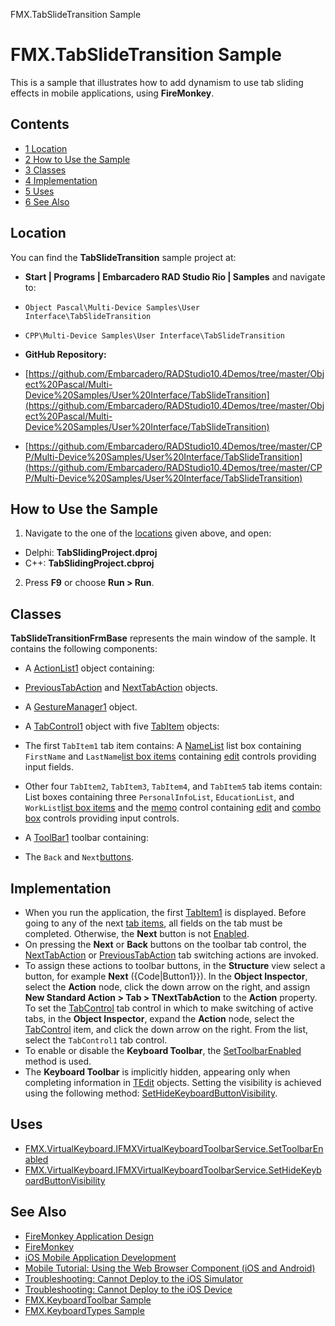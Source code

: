 FMX.TabSlideTransition Sample[]()
# FMX.TabSlideTransition Sample 


This is a sample that illustrates how to add dynamism to use tab sliding effects in mobile applications, using **FireMonkey**.
## Contents



* [1 Location](#Location)
* [2 How to Use the Sample](#How_to_Use_the_Sample)
* [3 Classes](#Classes)
* [4 Implementation](#Implementation)
* [5 Uses](#Uses)
* [6 See Also](#See_Also)


## Location 

You can find the **TabSlideTransition** sample project at:
* **Start | Programs | Embarcadero RAD Studio Rio | Samples** and navigate to:

* `Object Pascal\Multi-Device Samples\User Interface\TabSlideTransition`
* `CPP\Multi-Device Samples\User Interface\TabSlideTransition`

* **GitHub Repository:**

* [https://github.com/Embarcadero/RADStudio10.4Demos/tree/master/Object%20Pascal/Multi-Device%20Samples/User%20Interface/TabSlideTransition](https://github.com/Embarcadero/RADStudio10.4Demos/tree/master/Object%20Pascal/Multi-Device%20Samples/User%20Interface/TabSlideTransition)
* [https://github.com/Embarcadero/RADStudio10.4Demos/tree/master/CPP/Multi-Device%20Samples/User%20Interface/TabSlideTransition](https://github.com/Embarcadero/RADStudio10.4Demos/tree/master/CPP/Multi-Device%20Samples/User%20Interface/TabSlideTransition)

## How to Use the Sample 


1.  Navigate to the one of the [locations](#Location) given above, and open:

*  Delphi: **TabSlidingProject.dproj**
*  C++: **TabSlidingProject.cbproj**

2.  Press **F9** or choose **Run > Run**.

## Classes 

**TabSlideTransitionFrmBase** represents the main window of the sample. It contains the following components:
*  A [ActionList1](http://docwiki.embarcadero.com/Libraries/en/FMX.ActnList.TActionList) object containing:

* [PreviousTabAction](http://docwiki.embarcadero.com/Libraries/en/FMX.TabControl.TPreviousTabAction) and [NextTabAction](http://docwiki.embarcadero.com/Libraries/en/FMX.TabControl.TNextTabAction) objects.

*  A [GestureManager1](http://docwiki.embarcadero.com/Libraries/en/FMX.Gestures.TGestureManager) object.
*  A [TabControl1](http://docwiki.embarcadero.com/Libraries/en/FMX.TabControl.TTabControl) object with five [TabItem](http://docwiki.embarcadero.com/Libraries/en/FMX.TabControl.TTabItem) objects:

*  The first `TabItem1` tab item contains:
A [NameList](http://docwiki.embarcadero.com/Libraries/en/FMX.ListBox.TListBox) list box containing `FirstName` and `LastName`[list box items](http://docwiki.embarcadero.com/Libraries/en/FMX.ListBox.TListBoxItem) containing [edit](http://docwiki.embarcadero.com/Libraries/en/FMX.Edit.TEdit) controls providing input fields.

*  Other four `TabItem2`, `TabItem3`, `TabItem4`, and `TabItem5` tab items contain:
List boxes containing three `PersonalInfoList`, `EducationList`, and `WorkList`[list box items](http://docwiki.embarcadero.com/Libraries/en/FMX.ListBox.TListBoxItem) and the [memo](http://docwiki.embarcadero.com/Libraries/en/FMX.Memo.TMemo) control containing [edit](http://docwiki.embarcadero.com/Libraries/en/FMX.Edit.TEdit) and [combo box](http://docwiki.embarcadero.com/Libraries/en/FMX.ListBox.TComboBox) controls providing input controls.
*  A [ToolBar1](http://docwiki.embarcadero.com/Libraries/en/FMX.StdCtrls.TToolBar) toolbar containing:

*  The `Back` and `Next`[buttons](http://docwiki.embarcadero.com/Libraries/en/FMX.StdCtrls.TButton).

## Implementation 


*  When you run the application, the first [TabItem1](http://docwiki.embarcadero.com/Libraries/en/FMX.TabControl.TTabItem) is displayed. Before going to any of the next [tab items](http://docwiki.embarcadero.com/Libraries/en/FMX.TabControl.TTabItem), all fields on the tab must be completed. Otherwise, the **Next** button is not [Enabled](http://docwiki.embarcadero.com/Libraries/en/FMX.Controls.TControl.Enabled).
*  On pressing the **Next** or **Back** buttons on the toolbar tab control, the [NextTabAction](http://docwiki.embarcadero.com/Libraries/en/FMX.TabControl.TNextTabAction) or
[PreviousTabAction](http://docwiki.embarcadero.com/Libraries/en/FMX.TabControl.TPreviousTabAction) tab switching actions are invoked.
*  To assign these actions to toolbar buttons, in the **Structure** view select a button, for example **Next** ({Code|Button1}}). In the **Object Inspector**, select the **Action** node, click the down arrow on the right, and assign **New Standard Action > Tab > TNextTabAction** to the **Action** property. To set the [TabControl](http://docwiki.embarcadero.com/Libraries/en/FMX.TabControl.TPreviousTabAction.TabControl) tab control in which to make switching of active tabs, in the **Object Inspector**, expand the **Action** node, select the [TabControl](http://docwiki.embarcadero.com/Libraries/en/FMX.TabControl.TPreviousTabAction.TabControl) item, and click the down arrow on the right. From the list, select the `TabControl1` tab control.
*  To enable or disable the **Keyboard Toolbar**, the [SetToolbarEnabled](http://docwiki.embarcadero.com/Libraries/en/FMX.VirtualKeyboard.IFMXVirtualKeyboardToolbarService.SetToolbarEnabled) method is used.
*  The **Keyboard Toolbar** is implicitly hidden, appearing only when completing information in [TEdit](http://docwiki.embarcadero.com/Libraries/en/FMX.Edit.TEdit) objects. Setting the visibility is achieved using the following method: [SetHideKeyboardButtonVisibility](http://docwiki.embarcadero.com/Libraries/en/FMX.VirtualKeyboard.IFMXVirtualKeyboardToolbarService.SetHideKeyboardButtonVisibility).

## Uses 


* [FMX.VirtualKeyboard.IFMXVirtualKeyboardToolbarService.SetToolbarEnabled](http://docwiki.embarcadero.com/Libraries/en/FMX.VirtualKeyboard.IFMXVirtualKeyboardToolbarService.SetToolbarEnabled)
* [FMX.VirtualKeyboard.IFMXVirtualKeyboardToolbarService.SetHideKeyboardButtonVisibility](http://docwiki.embarcadero.com/Libraries/en/FMX.VirtualKeyboard.IFMXVirtualKeyboardToolbarService.SetHideKeyboardButtonVisibility)

## See Also 


* [FireMonkey Application Design](http://docwiki.embarcadero.com/RADStudio/en/FireMonkey_Application_Design)
* [FireMonkey](http://docwiki.embarcadero.com/RADStudio/en/FireMonkey)
* [iOS Mobile Application Development](http://docwiki.embarcadero.com/RADStudio/en/iOS_Mobile_Application_Development)
* [Mobile Tutorial: Using the Web Browser Component (iOS and Android)](http://docwiki.embarcadero.com/RADStudio/en/Mobile_Tutorial:_Using_the_Web_Browser_Component_(iOS_and_Android))
* [Troubleshooting: Cannot Deploy to the iOS Simulator](http://docwiki.embarcadero.com/RADStudio/en/Troubleshooting:_Cannot_Deploy_iOS_App_to_iOS_Simulator)
* [Troubleshooting: Cannot Deploy to the iOS Device](http://docwiki.embarcadero.com/RADStudio/en/Troubleshooting:_Cannot_Deploy_to_the_iOS_Device)
* [FMX.KeyboardToolbar Sample](http://docwiki.embarcadero.com/CodeExamples/en/FMX.KeyboardToolbar_Sample)
* [FMX.KeyboardTypes Sample](http://docwiki.embarcadero.com/CodeExamples/en/FMX.KeyboardTypes_Sample)






